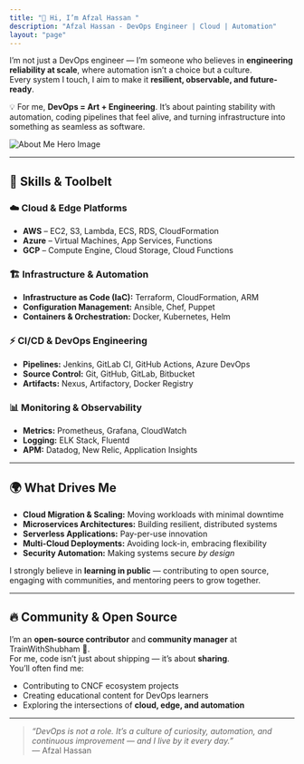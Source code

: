 ```yaml
---
title: "👋 Hi, I’m Afzal Hassan "
description: "Afzal Hassan - DevOps Engineer | Cloud | Automation"
layout: "page"
---
```


I’m not just a DevOps engineer — I’m someone who believes in **engineering reliability at scale**, where automation isn’t a choice but a culture.  
Every system I touch, I aim to make it **resilient, observable, and future-ready**.  

💡 For me, **DevOps = Art + Engineering**. It’s about painting stability with automation, coding pipelines that feel alive, and turning infrastructure into something as seamless as software.

![About Me Hero Image](/img/about.jpg)

---

## 🚀 Skills & Toolbelt  

### ☁️ Cloud & Edge Platforms  
- **AWS** – EC2, S3, Lambda, ECS, RDS, CloudFormation  
- **Azure** – Virtual Machines, App Services, Functions  
- **GCP** – Compute Engine, Cloud Storage, Cloud Functions  

### 🏗️ Infrastructure & Automation  
- **Infrastructure as Code (IaC):** Terraform, CloudFormation, ARM  
- **Configuration Management:** Ansible, Chef, Puppet  
- **Containers & Orchestration:** Docker, Kubernetes, Helm  

### ⚡ CI/CD & DevOps Engineering  
- **Pipelines:** Jenkins, GitLab CI, GitHub Actions, Azure DevOps  
- **Source Control:** Git, GitHub, GitLab, Bitbucket  
- **Artifacts:** Nexus, Artifactory, Docker Registry  

### 📊 Monitoring & Observability  
- **Metrics:** Prometheus, Grafana, CloudWatch  
- **Logging:** ELK Stack, Fluentd  
- **APM:** Datadog, New Relic, Application Insights  

---

## 🌍 What Drives Me  

- **Cloud Migration & Scaling:** Moving workloads with minimal downtime  
- **Microservices Architectures:** Building resilient, distributed systems  
- **Serverless Applications:** Pay-per-use innovation  
- **Multi-Cloud Deployments:** Avoiding lock-in, embracing flexibility  
- **Security Automation:** Making systems secure *by design*  

I strongly believe in **learning in public** — contributing to open source, engaging with communities, and mentoring peers to grow together.  

---

## 🔥 Community & Open Source  

I’m an **open-source contributor** and **community manager** at TrainWithShubham 🚀.  
For me, code isn’t just about shipping — it’s about **sharing**.  
You’ll often find me:  
- Contributing to CNCF ecosystem projects  
- Creating educational content for DevOps learners  
- Exploring the intersections of **cloud, edge, and automation**  

---

> *“DevOps is not a role. It’s a culture of curiosity, automation, and continuous improvement — and I live by it every day.”*  
— Afzal Hassan  

